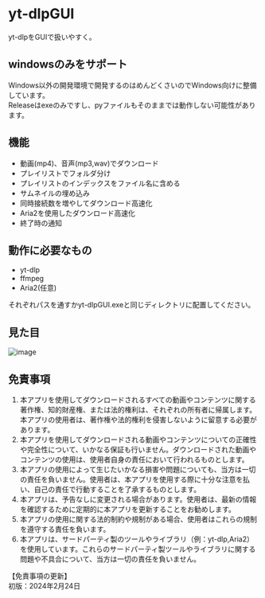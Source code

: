 # yt-dlpGUI
yt-dlpをGUIで扱いやすく。

## windowsのみをサポート
Windows以外の開発環境で開発するのはめんどくさいのでWindows向けに整備しています。  
Releaseはexeのみですし、pyファイルもそのままでは動作しない可能性があります。  

## 機能
- 動画(mp4)、音声(mp3,wav)でダウンロード
- プレイリストでフォルダ分け
- プレイリストのインデックスをファイル名に含める
- サムネイルの埋め込み
- 同時接続数を増やしてダウンロード高速化
- Aria2を使用したダウンロード高速化
- 終了時の通知

## 動作に必要なもの
- yt-dlp
- ffmpeg
- Aria2(任意)

それぞれパスを通すかyt-dlpGUI.exeと同じディレクトリに配置してください。
## 見た目
![image](https://github.com/ziaenso-kuma/yt-dlpGUI/assets/114263475/b9d2d47f-c918-422e-833c-4586d5c3737a)  

## 免責事項
1. 本アプリを使用してダウンロードされるすべての動画やコンテンツに関する著作権、知的財産権、または法的権利は、それぞれの所有者に帰属します。本アプリの使用者は、著作権や法的権利を侵害しないように留意する必要があります。
2. 本アプリを使用してダウンロードされる動画やコンテンツについての正確性や完全性について、いかなる保証も行いません。ダウンロードされた動画やコンテンツの使用は、使用者自身の責任において行われるものとします。
3. 本アプリの使用によって生じたいかなる損害や問題についても、当方は一切の責任を負いません。使用者は、本アプリを使用する際に十分な注意を払い、自己の責任で行動することを了承するものとします。
4. 本アプリは、予告なしに変更される場合があります。使用者は、最新の情報を確認するために定期的に本アプリを更新することをお勧めします。
5. 本アプリの使用に関する法的制約や規制がある場合、使用者はこれらの規制を遵守する責任を負います。
6. 本アプリは、サードパーティ製のツールやライブラリ（例：yt-dlp,Aria2）を使用しています。これらのサードパーティ製ツールやライブラリに関する問題や不具合について、当方は一切の責任を負いません。  

【免責事項の更新】  
初版：2024年2月24日
